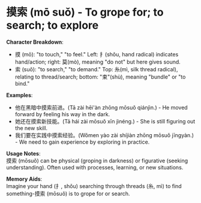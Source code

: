 # **摸索 (mō suǒ) - To grope for; to search; to explore**

**Character Breakdown**:  
- 摸 (mō): "to touch," "to feel." Left: 扌(shǒu, hand radical) indicates hand/action; right: 莫(mò), meaning "do not" but here gives sound.  
- 索 (suǒ): "to search," "to demand." Top: 糸(mì, silk thread radical), relating to thread/search; bottom: "束"(shù), meaning "bundle" or "to bind."

**Examples**:  
- 他在黑暗中摸索前进。(Tā zài hēi'àn zhōng mōsuǒ qiánjìn.) - He moved forward by feeling his way in the dark.  
- 她还在摸索新技能。(Tā hái zài mōsuǒ xīn jìnéng.) - She is still figuring out the new skill.  
- 我们要在实践中摸索经验。(Wǒmen yào zài shíjiàn zhōng mōsuǒ jīngyàn.) - We need to gain experience by exploring in practice.

**Usage Notes**:  
摸索 (mōsuǒ) can be physical (groping in darkness) or figurative (seeking understanding). Often used with processes, learning, or new situations.

**Memory Aids**:  
Imagine your hand (扌, shǒu) searching through threads (糸, mì) to find something-摸索 (mōsuǒ) is to grope for or search.